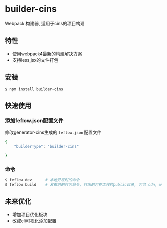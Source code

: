 # builder-cins


Webpack 构建器, 适用于cins的项目构建

## 特性

- 使用webpack4最新的构建解决方案
- 支持less,jsx的文件打包

## 安装

```
$ npm install builder-cins
```

## 快速使用

### 添加feflow.json配置文件

修改generator-cins生成的 `feflow.json` 配置文件

``` sh
{
    "builderType": "builder-cins"

}
```

### 命令

```sh
$ feflow dev      # 本地开发时的命令
$ feflow build    # 发布时的打包命令, 打出的包在工程的public目录, 包含 cdn, webserver 和 offline 三个文件夹
```

## 未来优化
- 增加项目优化板块
- 改成cli可视化添加配置
